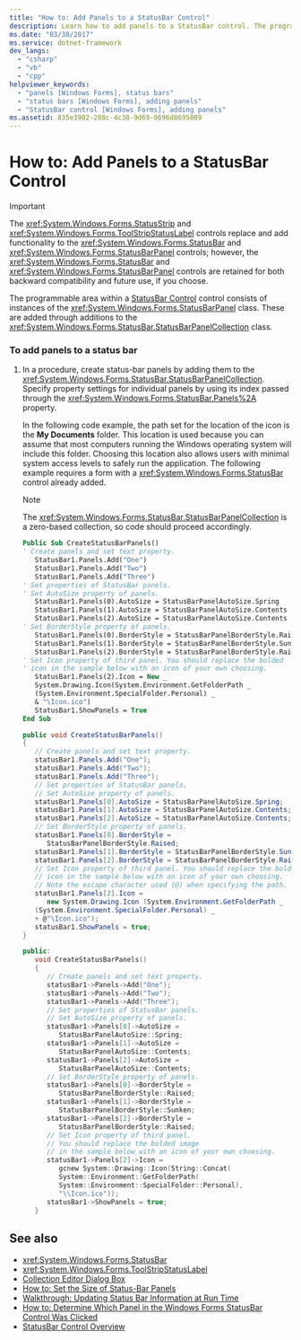```yaml
---
title: "How to: Add Panels to a StatusBar Control"
description: Learn how to add panels to a StatusBar control. The programmable area within a StatusBar control consists of instances of the StatusBarPanel class.
ms.date: "03/30/2017"
ms.service: dotnet-framework
dev_langs: 
  - "csharp"
  - "vb"
  - "cpp"
helpviewer_keywords: 
  - "panels [Windows Forms], status bars"
  - "status bars [Windows Forms], adding panels"
  - "StatusBar control [Windows Forms], adding panels"
ms.assetid: 835e3902-288c-4c38-9d69-0696d8695009
---
```

# How to: Add Panels to a StatusBar Control

> [!IMPORTANT]
> The <xref:System.Windows.Forms.StatusStrip> and <xref:System.Windows.Forms.ToolStripStatusLabel> controls replace and add functionality to the <xref:System.Windows.Forms.StatusBar> and <xref:System.Windows.Forms.StatusBarPanel> controls; however, the <xref:System.Windows.Forms.StatusBar> and <xref:System.Windows.Forms.StatusBarPanel> controls are retained for both backward compatibility and future use, if you choose.

The programmable area within a [StatusBar Control](statusbar-control-windows-forms.md) control consists of instances of the <xref:System.Windows.Forms.StatusBarPanel> class. These are added through additions to the <xref:System.Windows.Forms.StatusBar.StatusBarPanelCollection> class.

### To add panels to a status bar

1. In a procedure, create status-bar panels by adding them to the <xref:System.Windows.Forms.StatusBar.StatusBarPanelCollection>. Specify property settings for individual panels by using its index passed through the <xref:System.Windows.Forms.StatusBar.Panels%2A> property.

     In the following code example, the path set for the location of the icon is the **My Documents** folder. This location is used because you can assume that most computers running the Windows operating system will include this folder. Choosing this location also allows users with minimal system access levels to safely run the application. The following example requires a form with a <xref:System.Windows.Forms.StatusBar> control already added.

    > [!NOTE]
    > The <xref:System.Windows.Forms.StatusBar.StatusBarPanelCollection> is a zero-based collection, so code should proceed accordingly.

    ```vb
    Public Sub CreateStatusBarPanels()
    ' Create panels and set text property.
       StatusBar1.Panels.Add("One")
       StatusBar1.Panels.Add("Two")
       StatusBar1.Panels.Add("Three")
    ' Set properties of StatusBar panels.
    ' Set AutoSize property of panels.
       StatusBar1.Panels(0).AutoSize = StatusBarPanelAutoSize.Spring
       StatusBar1.Panels(1).AutoSize = StatusBarPanelAutoSize.Contents
       StatusBar1.Panels(2).AutoSize = StatusBarPanelAutoSize.Contents
    ' Set BorderStyle property of panels.
       StatusBar1.Panels(0).BorderStyle = StatusBarPanelBorderStyle.Raised
       StatusBar1.Panels(1).BorderStyle = StatusBarPanelBorderStyle.Sunken
       StatusBar1.Panels(2).BorderStyle = StatusBarPanelBorderStyle.Raised
    ' Set Icon property of third panel. You should replace the bolded
    ' icon in the sample below with an icon of your own choosing.
       StatusBar1.Panels(2).Icon = New _
       System.Drawing.Icon(System.Environment.GetFolderPath _
       (System.Environment.SpecialFolder.Personal) _
       & "\Icon.ico")
       StatusBar1.ShowPanels = True
    End Sub
    ```

    ```csharp
    public void CreateStatusBarPanels()
    {
       // Create panels and set text property.
       statusBar1.Panels.Add("One");
       statusBar1.Panels.Add("Two");
       statusBar1.Panels.Add("Three");
       // Set properties of StatusBar panels.
       // Set AutoSize property of panels.
       statusBar1.Panels[0].AutoSize = StatusBarPanelAutoSize.Spring;
       statusBar1.Panels[1].AutoSize = StatusBarPanelAutoSize.Contents;
       statusBar1.Panels[2].AutoSize = StatusBarPanelAutoSize.Contents;
       // Set BorderStyle property of panels.
       statusBar1.Panels[0].BorderStyle =
          StatusBarPanelBorderStyle.Raised;
       statusBar1.Panels[1].BorderStyle = StatusBarPanelBorderStyle.Sunken;
       statusBar1.Panels[2].BorderStyle = StatusBarPanelBorderStyle.Raised;
       // Set Icon property of third panel. You should replace the bolded
       // icon in the sample below with an icon of your own choosing.
       // Note the escape character used (@) when specifying the path.
       statusBar1.Panels[2].Icon =
          new System.Drawing.Icon (System.Environment.GetFolderPath _
       (System.Environment.SpecialFolder.Personal) _
       + @"\Icon.ico");
       statusBar1.ShowPanels = true;
    }
    ```

    ```cpp
    public:
       void CreateStatusBarPanels()
       {
          // Create panels and set text property.
          statusBar1->Panels->Add("One");
          statusBar1->Panels->Add("Two");
          statusBar1->Panels->Add("Three");
          // Set properties of StatusBar panels.
          // Set AutoSize property of panels.
          statusBar1->Panels[0]->AutoSize =
             StatusBarPanelAutoSize::Spring;
          statusBar1->Panels[1]->AutoSize =
             StatusBarPanelAutoSize::Contents;
          statusBar1->Panels[2]->AutoSize =
             StatusBarPanelAutoSize::Contents;
          // Set BorderStyle property of panels.
          statusBar1->Panels[0]->BorderStyle =
             StatusBarPanelBorderStyle::Raised;
          statusBar1->Panels[1]->BorderStyle =
             StatusBarPanelBorderStyle::Sunken;
          statusBar1->Panels[2]->BorderStyle =
             StatusBarPanelBorderStyle::Raised;
          // Set Icon property of third panel.
          // You should replace the bolded image
          // in the sample below with an icon of your own choosing.
          statusBar1->Panels[2]->Icon =
             gcnew System::Drawing::Icon(String::Concat(
             System::Environment::GetFolderPath(
             System::Environment::SpecialFolder::Personal),
             "\\Icon.ico"));
          statusBar1->ShowPanels = true;
       }
    ```

## See also

- <xref:System.Windows.Forms.StatusBar>
- <xref:System.Windows.Forms.ToolStripStatusLabel>
- [Collection Editor Dialog Box](/previous-versions/visualstudio/visual-studio-2010/xc4yyekt(v=vs.100))
- [How to: Set the Size of Status-Bar Panels](how-to-set-the-size-of-status-bar-panels.md)
- [Walkthrough: Updating Status Bar Information at Run Time](walkthrough-updating-status-bar-information-at-run-time.md)
- [How to: Determine Which Panel in the Windows Forms StatusBar Control Was Clicked](determine-which-panel-wf-statusbar-control-was-clicked.md)
- [StatusBar Control Overview](statusbar-control-overview-windows-forms.md)
